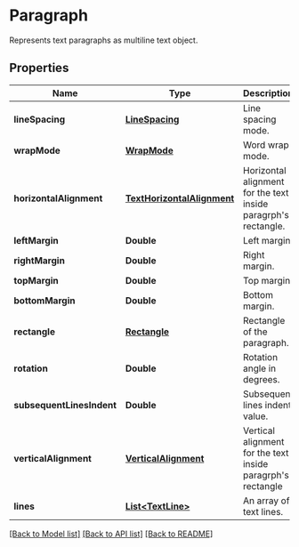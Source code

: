 ﻿
# Paragraph
Represents text paragraphs as multiline text object.

## Properties
Name | Type | Description | Notes
------------ | ------------- | ------------- | -------------
**lineSpacing** | [**LineSpacing**](LineSpacing.md) | Line spacing mode. | [optional]
**wrapMode** | [**WrapMode**](WrapMode.md) | Word wrap mode. | [optional]
**horizontalAlignment** | [**TextHorizontalAlignment**](TextHorizontalAlignment.md) | Horizontal alignment for the text inside paragrph's rectangle. | [optional]
**leftMargin** | **Double** | Left margin. | [optional]
**rightMargin** | **Double** | Right margin. | [optional]
**topMargin** | **Double** | Top margin. | [optional]
**bottomMargin** | **Double** | Bottom margin. | [optional]
**rectangle** | [**Rectangle**](Rectangle.md) | Rectangle of the paragraph. | [optional]
**rotation** | **Double** | Rotation angle in degrees. | [optional]
**subsequentLinesIndent** | **Double** | Subsequent lines indent value. | [optional]
**verticalAlignment** | [**VerticalAlignment**](VerticalAlignment.md) | Vertical alignment for the text inside paragrph's rectangle | [optional]
**lines** | [**List&lt;TextLine&gt;**](TextLine.md) | An array of text lines. | 


[[Back to Model list]](../../README.md#documentation-for-models) [[Back to API list]](../../README.md#documentation-for-api-endpoints) [[Back to README]](../../README.md)


